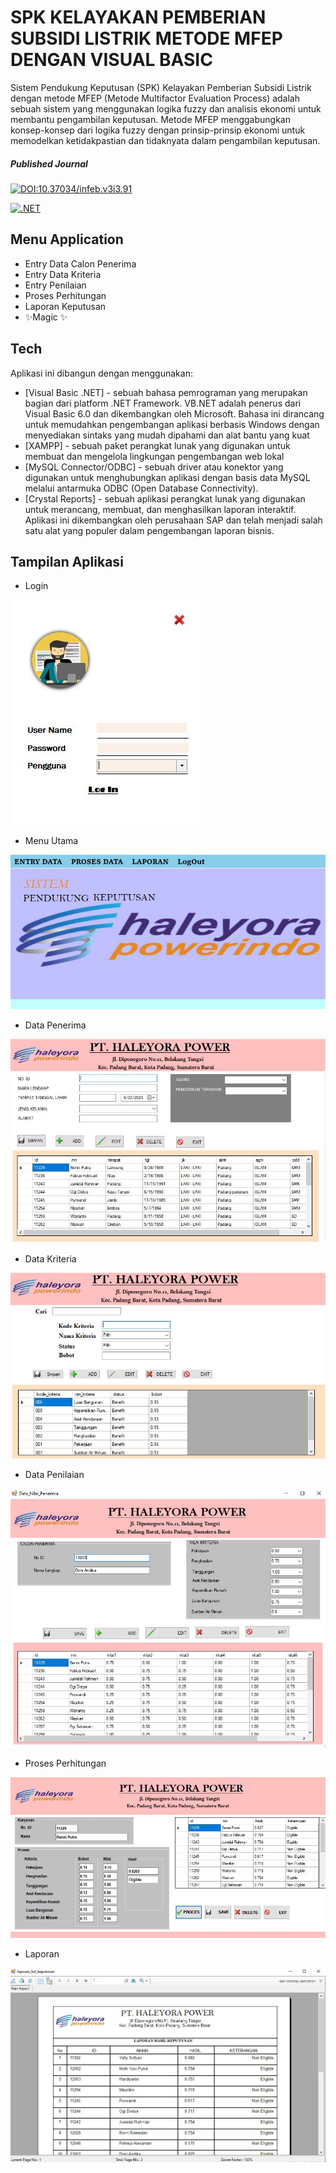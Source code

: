 # SPK KELAYAKAN PEMBERIAN SUBSIDI LISTRIK METODE MFEP DENGAN VISUAL BASIC
Sistem Pendukung Keputusan (SPK) Kelayakan Pemberian Subsidi Listrik dengan metode MFEP (Metode Multifactor Evaluation Process) adalah sebuah sistem yang menggunakan logika fuzzy dan analisis ekonomi untuk membantu pengambilan keputusan. Metode MFEP menggabungkan konsep-konsep dari logika fuzzy dengan prinsip-prinsip ekonomi untuk memodelkan ketidakpastian dan tidaknyata dalam pengambilan keputusan.
##### Published Journal 
[![DOI:10.37034/infeb.v3i3.91](https://zenodo.org/badge/DOI/10.37034/infeb.v3i3.91.svg)](https://doi.org/10.37034/infeb.v3i3.91)

[![.NET](https://img.shields.io/badge/--512BD4?logo=.net&logoColor=ffffff)](https://dotnet.microsoft.com/)

## Menu Application
- Entry Data Calon Penerima
- Entry Data Kriteria
- Entry Penilaian
- Proses Perhitungan
- Laporan Keputusan
- ✨Magic ✨

## Tech
Aplikasi ini dibangun dengan menggunakan:
- [Visual Basic .NET] - sebuah bahasa pemrograman yang merupakan bagian dari platform .NET Framework. VB.NET adalah penerus dari Visual Basic 6.0 dan dikembangkan oleh Microsoft. Bahasa ini dirancang untuk memudahkan pengembangan aplikasi berbasis Windows dengan menyediakan sintaks yang mudah dipahami dan alat bantu yang kuat
- [XAMPP] - sebuah paket perangkat lunak yang digunakan untuk membuat dan mengelola lingkungan pengembangan web lokal
- [MySQL Connector/ODBC] - sebuah driver atau konektor yang digunakan untuk menghubungkan aplikasi dengan basis data MySQL melalui antarmuka ODBC (Open Database Connectivity).
- [Crystal Reports] - sebuah aplikasi perangkat lunak yang digunakan untuk merancang, membuat, dan menghasilkan laporan interaktif. Aplikasi ini dikembangkan oleh perusahaan SAP dan telah menjadi salah satu alat yang populer dalam pengembangan laporan bisnis.



## Tampilan Aplikasi
- Login

![alt text](https://github.com/bobiheriyanto/spk-subsidi-vb-net/blob/main/image/1.%20Login.JPG?raw=true)

- Menu Utama
  
![alt text](https://github.com/bobiheriyanto/spk-subsidi-vb-net/blob/main/image/2.%20Menu%20Utama.JPG?raw=true)

- Data Penerima
  
![alt text](https://github.com/bobiheriyanto/spk-subsidi-vb-net/blob/main/image/3.%20Data%20Penerima.JPG?raw=true)

- Data Kriteria
  
![alt text](https://github.com/bobiheriyanto/spk-subsidi-vb-net/blob/main/image/4.%20Data%20Kriteria.JPG?raw=true)

- Data Penilaian
  
![alt text](https://github.com/bobiheriyanto/spk-subsidi-vb-net/blob/main/image/5.%20Data%20Penilaian.JPG?raw=true)

- Proses Perhitungan
  
![alt text](https://github.com/bobiheriyanto/spk-subsidi-vb-net/blob/main/image/6.%20Proses%20Perhitungan.JPG?raw=true)

- Laporan
  
![alt text](https://github.com/bobiheriyanto/spk-subsidi-vb-net/blob/main/image/7.%20Laporan.JPG?raw=true)



